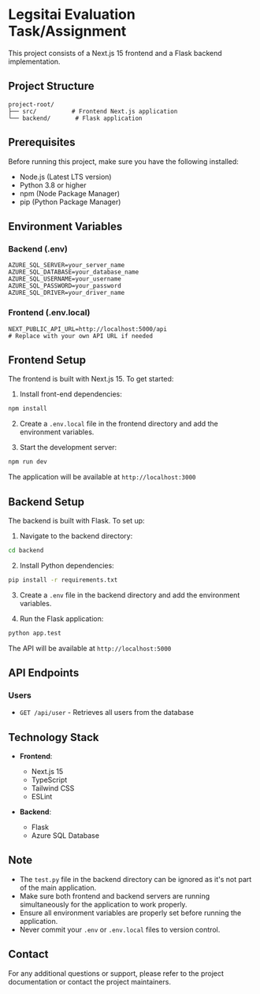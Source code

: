 # Legsitai Evaluation Task/Assignment

This project consists of a Next.js 15 frontend and a Flask backend implementation.

## Project Structure

```
project-root/
├── src/          # Frontend Next.js application
└── backend/       # Flask application
```

## Prerequisites

Before running this project, make sure you have the following installed:
- Node.js (Latest LTS version)
- Python 3.8 or higher
- npm (Node Package Manager)
- pip (Python Package Manager)

## Environment Variables

### Backend (.env)
```
AZURE_SQL_SERVER=your_server_name
AZURE_SQL_DATABASE=your_database_name
AZURE_SQL_USERNAME=your_username
AZURE_SQL_PASSWORD=your_password
AZURE_SQL_DRIVER=your_driver_name
```

### Frontend (.env.local)
```
NEXT_PUBLIC_API_URL=http://localhost:5000/api
# Replace with your own API URL if needed
```

## Frontend Setup

The frontend is built with Next.js 15. To get started:

1. Install front-end dependencies:
```bash
npm install
```

2. Create a `.env.local` file in the frontend directory and add the environment variables.

3. Start the development server:
```bash
npm run dev
```

The application will be available at `http://localhost:3000`

## Backend Setup

The backend is built with Flask. To set up:

1. Navigate to the backend directory:
```bash
cd backend
```

2. Install Python dependencies:
```bash
pip install -r requirements.txt
```

3. Create a `.env` file in the backend directory and add the environment variables.

4. Run the Flask application:
```bash
python app.test
```

The API will be available at `http://localhost:5000`

## API Endpoints

### Users
- `GET /api/user` - Retrieves all users from the database

## Technology Stack

- **Frontend**:
  - Next.js 15
  - TypeScript
  - Tailwind CSS
  - ESLint

- **Backend**:
  - Flask
  - Azure SQL Database

## Note

- The `test.py` file in the backend directory can be ignored as it's not part of the main application.
- Make sure both frontend and backend servers are running simultaneously for the application to work properly.
- Ensure all environment variables are properly set before running the application.
- Never commit your `.env` or `.env.local` files to version control.

## Contact

For any additional questions or support, please refer to the project documentation or contact the project maintainers.